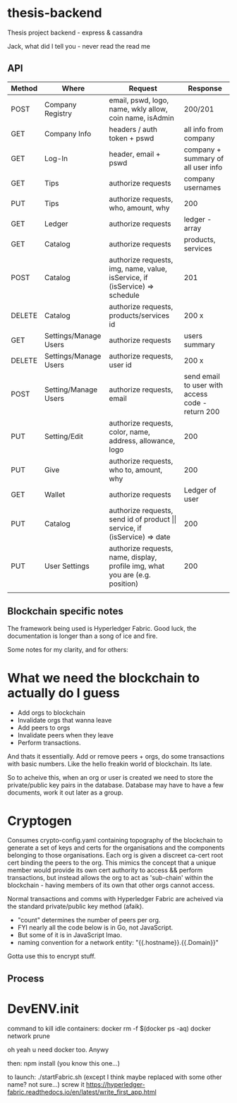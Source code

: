 # thesis-backend
Thesis project backend - express &amp; cassandra

Jack, what did I tell you - never read the read me

## API



| Method | Where                 | Request                                  | Response                                 |
| ------ | --------------------- | ---------------------------------------- | ---------------------------------------- |
| POST   | Company Registry      | email, pswd, logo, name, wkly allow, coin name, isAdmin | 200/201                                  |
| GET    | Company Info          | headers / auth token + pswd              | all info from company                    |
| GET    | Log-In                | header, email + pswd                     | company + summary of all user info       |
| GET    | Tips                  | authorize requests                       | company usernames                        |
| PUT    | Tips                  | authorize requests, who, amount, why     | 200                                      |
| GET    | Ledger                | authorize requests                       | ledger - array                           |
| GET    | Catalog               | authorize requests                       | products, services                       |
| POST   | Catalog               | authorize requests, img,  name, value, isService,  if  (isService) => schedule | 201                                      |
| DELETE | Catalog               | authorize requests, products/services id | 200 x                                    |
| GET    | Settings/Manage Users | authorize requests                       | users summary                            |
| DELETE | Settings/Manage Users | authorize requests, user id              | 200 x                                    |
| POST   | Setting/Manage Users  | authorize requests, email                | send email to user with access code - return 200 |
| PUT    | Setting/Edit          | authorize requests, color, name, address, allowance, logo | 200                                      |
| PUT    | Give                  | authorize requests, who to, amount, why  | 200                                      |
| GET    | Wallet                | authorize requests                       | Ledger of user                           |
| PUT    | Catalog               | authorize requests, send id of product \|\| service, if (isService) => date | 200                                      |
| PUT    | User Settings         | authorize requests, name, display, profile img, what you are (e.g. position) | 200                                      |
|        |                       |                                          |                                          |

## Blockchain specific notes
The framework being used is Hyperledger Fabric. Good luck, the documentation is longer than a song of ice and fire.

Some notes for my clarity, and for others:

# What we need the blockchain to actually do I guess

- Add orgs to blockchain
- Invalidate orgs that wanna leave
- Add peers to orgs
- Invalidate peers when they leave
- Perform transactions.

And thats it essentially. Add or remove peers + orgs, do some transactions with basic numbers. Like the hello freakin world of blockchain. Its late.

So to acheive this, when an org or user is created we need to store the private/public key pairs in the database.
Database may have to have a few documents, work it out later as a group.


# Cryptogen

Consumes crypto-config.yaml containing topography of the blockchain to generate a set of keys and certs for the organisations and the components belonging to those organisations. Each org is given a discreet ca-cert root cert binding the peers to the org. This mimics the concept that a unique member would provide its own cert authority to access && perform transactions, but instead allows the org to act as 'sub-chain' within the blockchain - having members of its own that other orgs cannot access.

Normal transactions and comms with Hyperledger Fabric are acheived via the standard private/public key method (afaik).

- "count" determines the number of peers per org.
- FYI nearly all the code below is in Go, not JavaScript.
- But some of it is in JavaScript lmao.
- naming convention for a network entity: "{{.hostname}}.{{.Domain}}"

Gotta use this to encrypt stuff.

## Process

# DevENV.init

command to kill idle containers:
  docker rm -f $(docker ps -aq)
  docker network prune

oh yeah u need docker too. Anywy

then: npm install (you know this one...)

to launch: ./startFabric.sh (except I think maybe replaced with some other name? not sure...)
 screw it https://hyperledger-fabric.readthedocs.io/en/latest/write_first_app.html
